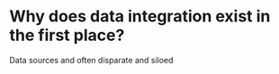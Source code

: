 # Why does data integration exist in the first place?
Data sources and often disparate and siloed<br>

